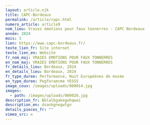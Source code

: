 ```yaml
---
layout: article.njk
title: CAPC-Bordeaux
permalink: /article/capc.html
numero_article: article9
nom_lieu: Vraies émotions pour faux tonnerres - CAPC Bordeaux
année: 2024
mois: 5
lien: https://www.capc-bordeaux.fr/
texte_lien_fr: Site internet
texte_lien_en: Website
fr_nom_maj: VRAIES EMOTIONS POUR FAUX TONNERRES
en_nom_maj: VRAIES EMOTIONS POUR FAUX TONNERRES
fr_details_lieu: Bordeaux, 2024
en_details_lieu: Bordeaux, 2024
fr_type_duree: Performance, Nuit Européènes de musée
en_type_duree: Pegforamcme YESSS
image_couv: /images/uploads/000014.jpg
images:
  - path: /images/uploads/000026.jpg
description_fr: Bblalbgakegohqwoi
description_en: dsankgnegwlgn
details_pieces_fr: ""
vimeo_src: x
---
```

